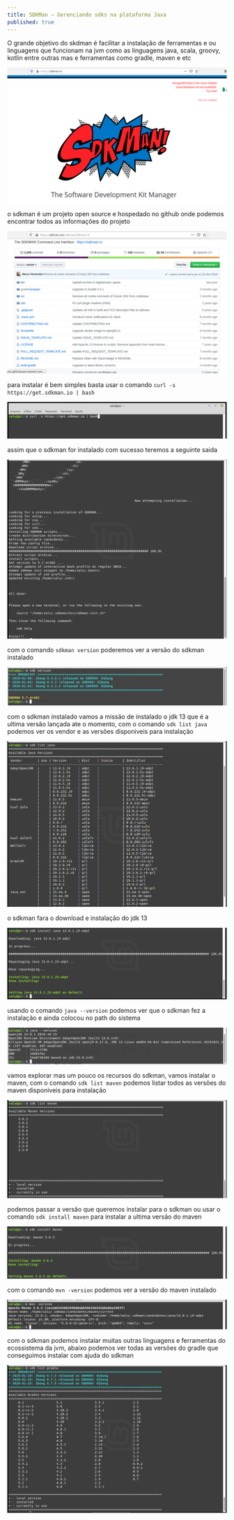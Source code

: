 ```yaml
---
title: SDKMan — Gerenciando sdks na plataforma Java
published: true
---
```


O grande objetivo do skdman é facilitar a instalação de ferramentas e ou linguagens que funcionam na jvm como as linguagens java, scala, groovy, kotlin entre outras mas e ferramentas como gradle, maven e etc

![sdkman](assets/sdkman/sdkman_00.png)

o sdkman é um projeto open source e hospedado no github onde podemos encontrar todos as informações do projeto

![sdkman](assets/sdkman/sdkman_01.png)

para instalar é bem simples basta usar o comando `curl -s https://get.sdkman.io | bash`

![sdkman](assets/sdkman/sdkman_02.png)

assim que o sdkman for instalado com sucesso teremos a seguinte saida

![sdkman](assets/sdkman/sdkman_03.png)

com o comando `sdkman version` poderemos ver a versão do sdkman instalado

![sdkman](assets/sdkman/sdkman_04.png)

com o sdkman instalado vamos a missão de instalado o jdk 13 que é a ultima versão lançada ate o momento, com o comando `sdk list java` podemos ver os vendor e as versões disponiveis para instalação

![sdkman](assets/sdkman/sdkman_05.png)

o sdkman fara o download e instalação do jdk 13

![sdkman](assets/sdkman/sdkman_06.png)

usando o comando `java --version` podemos ver que o sdkman fez a instalação e ainda colocou no path do sistema

![sdkman](assets/sdkman/sdkman_07.png)

vamos explorar mas um pouco os recursos do sdkman, vamos instalar o maven, com o comando `sdk list maven` podemos listar todos as versões do maven disponiveis para instalação

![sdkman](assets/sdkman/sdkman_08.png)

podemos passar a versão que queremos instalar para o sdkman ou usar o comando `sdk install maven` para instalar a ultima versão do maven

![sdkman](assets/sdkman/sdkman_09.png)

com o comando `mvn -version` podemos ver a versão do maven instalado

![sdkman](assets/sdkman/sdkman_10.png)

com o sdkman podemos instalar muitas outras linguagens e ferramentas do ecossistema da jvm, abaixo podemos ver todas as versões do gradle que conseguimos instalar com ajuda do sdkman

![sdkman](assets/sdkman/sdkman_11.png)

